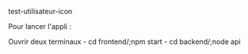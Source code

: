 test-utilisateur-icon


Pour lancer l'appli :

Ouvrir deux terminaux
	- cd frontend/;npm start
	- cd backend/;node api
